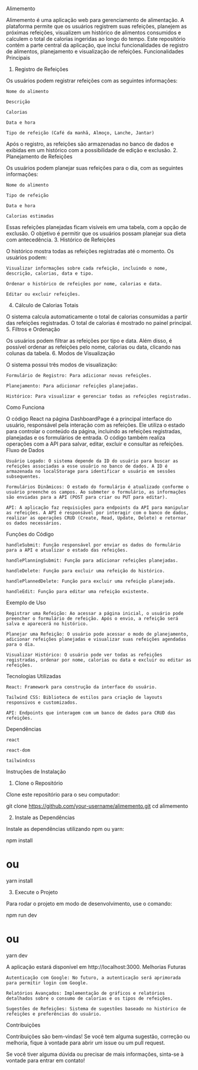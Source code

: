 Alimemento

Alimemento é uma aplicação web para gerenciamento de alimentação. A plataforma permite que os usuários registrem suas refeições, planejem as próximas refeições, visualizem um histórico de alimentos consumidos e calculem o total de calorias ingeridas ao longo do tempo. Este repositório contém a parte central da aplicação, que inclui funcionalidades de registro de alimentos, planejamento e visualização de refeições.
Funcionalidades Principais
1. Registro de Refeições

Os usuários podem registrar refeições com as seguintes informações:

    Nome do alimento

    Descrição

    Calorias

    Data e hora

    Tipo de refeição (Café da manhã, Almoço, Lanche, Jantar)

Após o registro, as refeições são armazenadas no banco de dados e exibidas em um histórico com a possibilidade de edição e exclusão.
2. Planejamento de Refeições

Os usuários podem planejar suas refeições para o dia, com as seguintes informações:

    Nome do alimento

    Tipo de refeição

    Data e hora

    Calorias estimadas

Essas refeições planejadas ficam visíveis em uma tabela, com a opção de exclusão. O objetivo é permitir que os usuários possam planejar sua dieta com antecedência.
3. Histórico de Refeições

O histórico mostra todas as refeições registradas até o momento. Os usuários podem:

    Visualizar informações sobre cada refeição, incluindo o nome, descrição, calorias, data e tipo.

    Ordenar o histórico de refeições por nome, calorias e data.

    Editar ou excluir refeições.

4. Cálculo de Calorias Totais

O sistema calcula automaticamente o total de calorias consumidas a partir das refeições registradas. O total de calorias é mostrado no painel principal.
5. Filtros e Ordenação

Os usuários podem filtrar as refeições por tipo e data. Além disso, é possível ordenar as refeições pelo nome, calorias ou data, clicando nas colunas da tabela.
6. Modos de Visualização

O sistema possui três modos de visualização:

    Formulário de Registro: Para adicionar novas refeições.

    Planejamento: Para adicionar refeições planejadas.

    Histórico: Para visualizar e gerenciar todas as refeições registradas.

Como Funciona

O código React na página DashboardPage é a principal interface do usuário, responsável pela interação com as refeições. Ele utiliza o estado para controlar o conteúdo da página, incluindo as refeições registradas, planejadas e os formulários de entrada. O código também realiza operações com a API para salvar, editar, excluir e consultar as refeições.
Fluxo de Dados

    Usuário Logado: O sistema depende da ID do usuário para buscar as refeições associadas a esse usuário no banco de dados. A ID é armazenada no localStorage para identificar o usuário em sessões subsequentes.

    Formulários Dinâmicos: O estado do formulário é atualizado conforme o usuário preenche os campos. Ao submeter o formulário, as informações são enviadas para a API (POST para criar ou PUT para editar).

    API: A aplicação faz requisições para endpoints da API para manipular as refeições. A API é responsável por interagir com o banco de dados, realizar as operações CRUD (Create, Read, Update, Delete) e retornar os dados necessários.

Funções do Código

    handleSubmit: Função responsável por enviar os dados do formulário para a API e atualizar o estado das refeições.

    handlePlanningSubmit: Função para adicionar refeições planejadas.

    handleDelete: Função para excluir uma refeição do histórico.

    handlePlannedDelete: Função para excluir uma refeição planejada.

    handleEdit: Função para editar uma refeição existente.

Exemplo de Uso

    Registrar uma Refeição: Ao acessar a página inicial, o usuário pode preencher o formulário de refeição. Após o envio, a refeição será salva e aparecerá no histórico.

    Planejar uma Refeição: O usuário pode acessar o modo de planejamento, adicionar refeições planejadas e visualizar suas refeições agendadas para o dia.

    Visualizar Histórico: O usuário pode ver todas as refeições registradas, ordenar por nome, calorias ou data e excluir ou editar as refeições.

Tecnologias Utilizadas

    React: Framework para construção da interface do usuário.

    Tailwind CSS: Biblioteca de estilos para criação de layouts responsivos e customizados.

    API: Endpoints que interagem com um banco de dados para CRUD das refeições.

Dependências

    react

    react-dom

    tailwindcss

Instruções de Instalação
1. Clone o Repositório

Clone este repositório para o seu computador:

git clone https://github.com/your-username/alimemento.git
cd alimemento

2. Instale as Dependências

Instale as dependências utilizando npm ou yarn:

npm install
# ou
yarn install

3. Execute o Projeto

Para rodar o projeto em modo de desenvolvimento, use o comando:

npm run dev
# ou
yarn dev

A aplicação estará disponível em http://localhost:3000.
Melhorias Futuras

    Autenticação com Google: No futuro, a autenticação será aprimorada para permitir login com Google.

    Relatórios Avançados: Implementação de gráficos e relatórios detalhados sobre o consumo de calorias e os tipos de refeições.

    Sugestões de Refeições: Sistema de sugestões baseado no histórico de refeições e preferências do usuário.

Contribuições

Contribuições são bem-vindas! Se você tem alguma sugestão, correção ou melhoria, fique à vontade para abrir um issue ou um pull request.

Se você tiver alguma dúvida ou precisar de mais informações, sinta-se à vontade para entrar em contato!